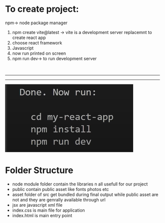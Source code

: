 # To create project:
npm-> node package manager

1. npm create vite@latest -> vite is a development server replacemnt to create react app
2. choose react framework
3. Javascript
4. now run printed on screen
5. npm run dev-> to run development server

<br>

---
---

![alt text](image.png)

 # Folder Structure
<ul>
<li>
node module folder contain the libraries n all usefull for our project
<li>
public contain public asset like fonts photos etc
<li>
asset folder of src get bundled during final output while public asset are not and they are genrally available through url
<li>
jsx are javascript xml file
<li>
index.css is main file for application
<li>
index.html is main entry point 
